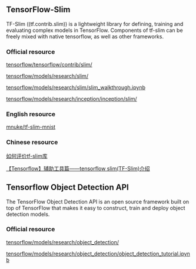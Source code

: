 ## TensorFlow-Slim
TF-Slim ((tf.contrib.slim)) is a lightweight library for defining, training and evaluating complex models in TensorFlow. Components of tf-slim can be freely mixed with native tensorflow, as well as other frameworks.

### Official resource
[tensorflow/tensorflow/contrib/slim/](https://github.com/tensorflow/tensorflow/tree/master/tensorflow/contrib/slim)

[tensorflow/models/research/slim/](https://github.com/tensorflow/models/tree/master/research/slim)

[tensorflow/models/research/slim/slim_walkthrough.ipynb](https://github.com/tensorflow/models/blob/master/research/slim/slim_walkthrough.ipynb)

[tensorflow/models/research/inception/inception/slim/](https://github.com/tensorflow/models/tree/master/research/inception/inception/slim)

### English resource
[mnuke/tf-slim-mnist](https://github.com/mnuke/tf-slim-mnist)

### Chinese resource
[如何评价tf-slim库](https://www.zhihu.com/question/53113870)

[【Tensorflow】辅助工具篇——tensorflow slim(TF-Slim)介绍](http://blog.csdn.net/mao_xiao_feng/article/details/73409975)

## Tensorflow Object Detection API
The TensorFlow Object Detection API is an open source framework built on top of TensorFlow that makes it easy to construct, train and deploy object detection models.

### Official resource
[tensorflow/models/research/object_detection/](https://github.com/tensorflow/models/tree/master/research/object_detection#tensorflow-object-detection-api)

[tensorflow/models/research/object_detection/object_detection_tutorial.ipynb](https://github.com/tensorflow/models/blob/master/research/object_detection/object_detection_tutorial.ipynb)
